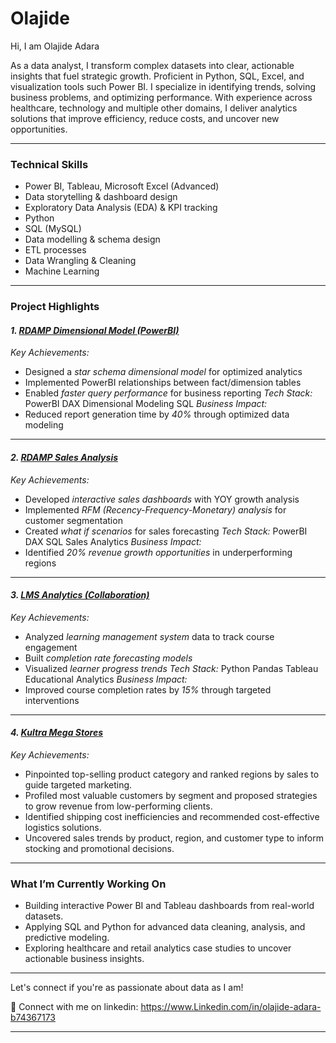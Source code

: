 # Olajide

Hi, I am Olajide Adara

As a data analyst, I transform complex datasets into clear, actionable insights that fuel strategic growth. Proficient in Python, SQL, Excel, and visualization tools such Power BI. I specialize in identifying trends, solving business problems, and optimizing performance. With experience across healthcare, technology and multiple other domains, I deliver analytics solutions that improve efficiency, reduce costs, and uncover new opportunities.

---
### Technical Skills
* Power BI, Tableau, Microsoft Excel (Advanced)
* Data storytelling & dashboard design
* Exploratory Data Analysis (EDA) & KPI tracking
* Python
* SQL (MySQL)
* Data modelling & schema design
* ETL processes
* Data Wrangling & Cleaning
* Machine Learning
---
### Project Highlights
#### *1. [RDAMP Dimensional Model (PowerBI)](https://github.com/Olajide-Adara/Olajide-Adara/edit/main/README.md)*
*Key Achievements:*
- Designed a *star schema dimensional model* for optimized analytics
- Implemented PowerBI relationships between fact/dimension tables
- Enabled *faster query performance* for business reporting
*Tech Stack:*
PowerBI DAX Dimensional Modeling SQL
*Business Impact:*
- Reduced report generation time by *40%* through optimized data modeling
---
#### *2. [RDAMP Sales Analysis](https://github.com/Olajide-Adara/Olajide-Adara/edit/main/README.md)*
*Key Achievements:*
- Developed *interactive sales dashboards* with YOY growth analysis
- Implemented *RFM (Recency-Frequency-Monetary) analysis* for customer segmentation
- Created *what if scenarios* for sales forecasting
*Tech Stack:*
PowerBI DAX SQL Sales Analytics
*Business Impact:*
- Identified *20% revenue growth opportunities* in underperforming regions
---
#### *3. [LMS Analytics (Collaboration)](https://github.com/Olajide-Adara/Olajide-Adara/edit/main/README.md)*
*Key Achievements:*
- Analyzed *learning management system* data to track course engagement
- Built *completion rate forecasting models*
- Visualized *learner progress trends*
*Tech Stack:*
Python Pandas Tableau Educational Analytics
*Business Impact:*
- Improved course completion rates by *15%* through targeted interventions
---
#### *4. [Kultra Mega Stores](https://github.com/Olajide-Adara/Kultra-Mega-Stores-Inventory-)*
*Key Achievements:*
- Pinpointed top-selling product category and ranked regions by sales to guide targeted marketing.
- Profiled most valuable customers by segment and proposed strategies to grow revenue from low-performing clients.
- Identified shipping cost inefficiencies and recommended cost-effective logistics solutions.
- Uncovered sales trends by product, region, and customer type to inform stocking and promotional decisions.
---
###  What I’m Currently Working On
- Building interactive Power BI and Tableau dashboards from real-world datasets.
- Applying SQL and Python for advanced data cleaning, analysis, and predictive modeling.
- Exploring healthcare and retail analytics case studies to uncover actionable business insights.
---
Let's connect if you're as passionate about data as I am!

:link: Connect with me on linkedin: https://www.Linkedin.com/in/olajide-adara-b74367173

---
